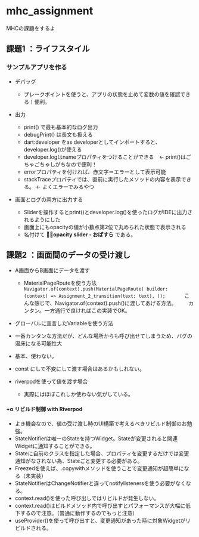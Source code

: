 # mhc_assignment

MHCの課題をするよ

## 課題1 ：ライフスタイル
### サンプルアプリを作る
 - デバッグ
   - ブレークポイントを使うと、アプリの状態を止めて変数の値を確認できる！便利。

 - 出力
   - print() で最も基本的なログ出力
   - debugPrint() は長文も扱える
   - dart:developer をas developerとしてインポートすると、developer.log()が使える
   - developer.logはnameプロパティをつけることができる　← print()はごちゃごちゃしがちなので便利！
   - errorプロパティを付ければ、赤文字＝エラーとして表示可能
   - stackTraceプロパティでは、直前に実行したメソッドの内容を表示できる。 ← よくエラーでみるやつ

 - 画面とログの両方に出力する
   - Sliderを操作するとprint()とdeveloper.log()を使ったログがIDEに出力されるようにした
   - 画面上にもopacityの値が小数点第2位で丸められた状態で表示される
   - 名付けて **👨‍🏫opacity slider - おぱすら** である。


## 課題2 ：画面間のデータの受け渡し
 - A画面からB画面にデータを渡す
   - MaterialPageRouteを使う方法
   　```
   　Navigator.of(context).push(MaterialPageRoute(
                        builder: (context) =>
                            Assignment_2_transition(text: text),
                      ));
   　```
　　こんな感じで、Navigator.of(context).push()に渡してあげる方法。
　　カンタン。一方通行で良ければこの実装でOK。

 - グローバルに宣言したVariableを使う方法
  - 一番カンタンな方法だが、どんな場所からも呼び出せてしまうため、バグの温床になる可能性大
  - 基本、使わない。
  - const にして不変にして渡す場合はあるかもしれない。

- riverpodを使って値を渡す場合
  - 実際にはほぼこれしか使わない気がしている。

#### +α リビルド制御 with Riverpod
 - よき機会なので、値の受け渡し時のUI構築で考えるべきリビルド制御のお勉強。
 - StateNotifierは唯一のStateを持つWidget。Stateが変更されると関連Widgetに通知することができる。
 - Stateに自前のクラスを指定した場合、プロパティを変更するだけでは変更通知がなされない為、Stateごと変更する必要がある。
 - Freezedを使えば、.copywithメソッドを使うことで変更通知が超簡単になる（未実装）
 - StateNotifierはChangeNotifierと違ってnotifylistenersを使う必要がなくなる。
 - context.read()を使った呼び出しではリビルドが発生しない。
 - context.read()はビルドメソッド内で呼び出すとパフォーマンスが大幅に低下するので注意。（普通に動作するのでもっと注意）
 - useProvider()を使って呼び出すと、変更通知があった時に対象Widgetがリビルドされる。